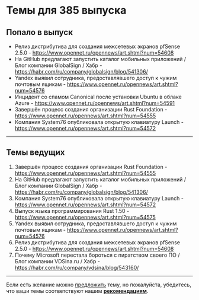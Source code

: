 # Темы для 385 выпуска

## Попало в выпуск

- Релиз дистрибутива для создания межсетевых экранов pfSense 2.5.0 - https://www.opennet.ru/opennews/art.shtml?num=54608
- На GitHub предлагают запустить каталог мобильных приложений / Блог компании GlobalSign / Хабр - https://habr.com/ru/company/globalsign/blog/541306/
- Yandex выявил сотрудника, предоставлявшего доступ к чужим почтовым ящикам - https://www.opennet.ru/opennews/art.shtml?num=54576
- Инцидент со спамом Canonical после установки Ubuntu в облаке Azure - https://www.opennet.ru/opennews/art.shtml?num=54591
- Завершён процесс создания организации Rust Foundation - https://www.opennet.ru/opennews/art.shtml?num=54555
- Компания System76 опубликовала открытую клавиатуру Launch - https://www.opennet.ru/opennews/art.shtml?num=54572

---

## Темы ведущих

1. Завершён процесс создания организации Rust Foundation - https://www.opennet.ru/opennews/art.shtml?num=54555
1. На GitHub предлагают запустить каталог мобильных приложений / Блог компании GlobalSign / Хабр - https://habr.com/ru/company/globalsign/blog/541306/
1. Компания System76 опубликовала открытую клавиатуру Launch - https://www.opennet.ru/opennews/art.shtml?num=54572
1. Выпуск языка программирования Rust 1.50 - https://www.opennet.ru/opennews/art.shtml?num=54575
1. Yandex выявил сотрудника, предоставлявшего доступ к чужим почтовым ящикам - https://www.opennet.ru/opennews/art.shtml?num=54576
1. Релиз дистрибутива для создания межсетевых экранов pfSense 2.5.0 - https://www.opennet.ru/opennews/art.shtml?num=54608
1. Почему Microsoft перестала бороться с пиратством своего ПО / Блог компании VDSina.ru / Хабр - https://habr.com/ru/company/vdsina/blog/543160/

---

Если есть желание можно [предложить](themes_from_listeners.md) тему, но пожалуйста, убедитесь, что ваши темы соответствуют нашим **[рекомендациям](Recommendations_for_the_proposed_topics.md)**.

